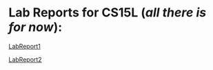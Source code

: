 # Lab Reports for CS15L (*all there is for now*):

[LabReport1](https://wilbow86.github.io/15L-Lab-Repo1-erw/LabReport1Week2)

[LabReport2](https://wilbow86.github.io/15L-Lab-Repo1-erw/LabReport2Week4)
